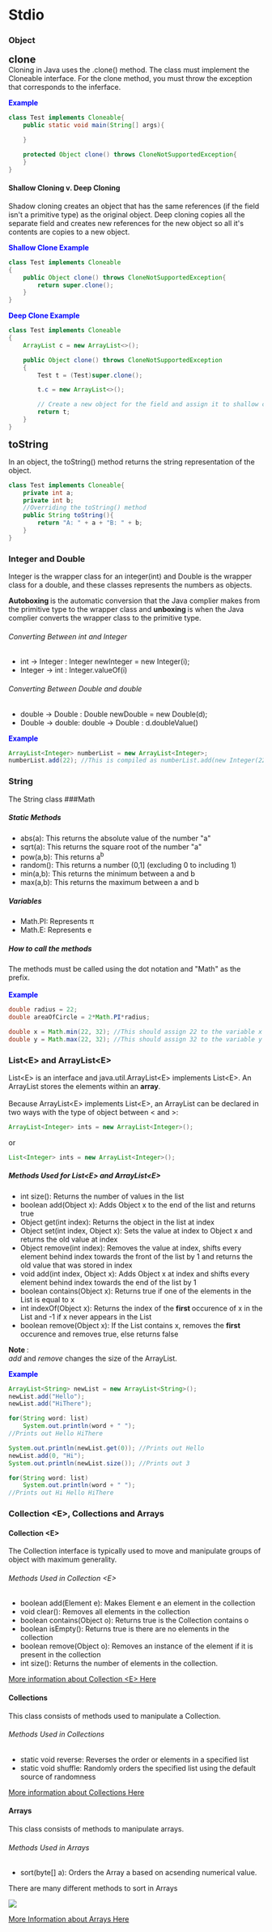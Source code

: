 # Stdio
### Object
<span style="font-size: 20px"><b>clone</b>  </span>  
Cloning in Java uses the .clone() method. The class must implement the Cloneable interface.
For the clone method, you must throw the exception that corresponds to the inferface.

<span style="color:blue">**Example**</span>    
```java
class Test implements Cloneable{
	public static void main(String[] args){

	}

	protected Object clone() throws CloneNotSupportedException{
	}
}  
```

#### Shallow Cloning v. Deep Cloning  
Shadow cloning creates an object that has the same references (if the field isn't a primitive type) as the original object.
Deep cloning copies all the separate field and creates new references for the new object so all it's contents are copies to a new object.

<span style="color:blue">**Shallow Clone Example**</span>    
```java
class Test implements Cloneable
{
    public Object clone() throws CloneNotSupportedException{
        return super.clone();
    }
}
```

<span style="color:blue">**Deep Clone Example**</span>    
```java
class Test implements Cloneable
{
    ArrayList c = new ArrayList<>();

    public Object clone() throws CloneNotSupportedException
    {
        Test t = (Test)super.clone();

        t.c = new ArrayList<>();

        // Create a new object for the field and assign it to shallow copy obtained to make it a deep copy
        return t;
    }
}
```


<span style="font-size: 20px"><b>toString</b></span>  

In an object, the toString() method returns the string representation of the object.
```java
class Test implements Cloneable{
	private int a;
	private int b;
	//Overriding the toString() method
	public String toString(){
		return "A: " + a + "B: " + b;
	}
}
```

### Integer and Double
Integer is the wrapper class for an integer(int) and Double is the wrapper class for a double, and these classes represents the numbers as objects.

<b> Autoboxing </b> is the automatic conversion that the Java complier makes from the primitive type to the wrapper class and <b> unboxing </b> is when the Java complier converts the wrapper class to the primitive type.

###### Converting Between int and Integer  
*   int -> Integer : Integer newInteger = new Integer(i);  
*   Integer -> int : Integer.valueOf(i)

###### Converting Between Double and double
* double -> Double : Double newDouble = new Double(d);
* Double -> double: double -> Double : d.doubleValue()  

<span style="color:blue">**Example**</span>     

```java
ArrayList<Integer> numberList = new ArrayList<Integer>;
numberList.add(22); //This is compiled as numberList.add(new Integer(22));
```

### String
The String class
###Math
##### Static Methods
* abs(a): This returns the absolute value of the number "a"
* sqrt(a): This returns the square root of the number "a"
* pow(a,b): This returns a<sup>b</sup>
* random(): This returns a number (0,1] (excluding 0 to including 1)
* min(a,b): This returns the minimum between a and b
* max(a,b): This returns the maximum between a and b
##### Variables
* Math.PI: Represents π
* Math.E: Represents e
##### How to call the methods  
The methods must be called using the dot notation and "Math" as the prefix.  
<br>
<span style="color:blue">**Example**</span>     
```java
double radius = 22;
double areaOfCircle = 2*Math.PI*radius;

double x = Math.min(22, 32); //This should assign 22 to the variable x
double y = Math.max(22, 32); //This should assign 32 to the variable y
```
### List&lt;E&gt; and ArrayList&lt;E&gt;
List&lt;E&gt; is an interface and java.util.ArrayList&lt;E&gt; implements List&lt;E&gt;. An ArrayList stores the elements within an <b> array</b>.  
<br>
Because ArrayList&lt;E&gt; implements List&lt;E&gt;, an ArrayList can be declared in two ways with the type of object between &lt; and &gt;:
```java
ArrayList<Integer> ints = new ArrayList<Integer>();
```

or  
```java
List<Integer> ints = new ArrayList<Integer>();
```

##### Methods Used for List&lt;E&gt; and ArrayList&lt;E&gt;
* int size(): Returns the number of values in the list
* boolean add(Object x): Adds Object x to the end of the list and returns true
* Object get(int index): Returns the object in the list at index
* Object set(int index, Object x): Sets the value at index to Object x and returns the old value at index
* Object remove(int index): Removes the value at index, shifts every element behind index towards the front of the list by 1 and returns the old value that was stored in index
* void add(int index, Object x): Adds Object x at index and shifts every element behind index towards the end of the list by 1
* boolean contains(Object x): Returns true if one of the elements in the List is equal to x
* int indexOf(Object x): Returns the index of the <b> first </b> occurence of x in the List and -1 if x never appears in the List
* boolean remove(Object x): If the List contains x, removes the <b> first </b> occurence and removes true, else returns false

<b> Note </b>:  
<i> add</i> and <i> remove </i> changes the size of the ArrayList.

<span style="color:blue">**Example**</span>     
```java
ArrayList<String> newList = new ArrayList<String>();
newList.add("Hello");
newList.add("HiThere");

for(String word: list)
	System.out.println(word + " ");
//Prints out Hello HiThere

System.out.println(newList.get(0)); //Prints out Hello
newList.add(0, "Hi");
System.out.println(newList.size()); //Prints out 3

for(String word: list)
	System.out.println(word + " ");
//Prints out Hi Hello HiThere
```

### Collection &lt;E&gt;, Collections and Arrays
#### Collection &lt;E&gt;
The Collection interface is typically used to move and manipulate groups of object with maximum generality.
###### Methods Used in Collection &lt;E&gt;
* boolean add(Element e): Makes Element e an element in the collection
* void clear(): Removes all elements in the collection
* boolean contains(Object o): Returns true is the Collection contains o
* boolean isEmpty(): Returns true is there are no elements in the collection
* boolean remove(Object o): Removes an instance of the element if it is present in the collection
* int size(): Returns the number of elements in the collection.

[More information about Collection &lt;E&gt; Here](https://docs.oracle.com/javase/7/docs/api/java/util/Collection.html)

#### Collections
This class consists of methods used to manipulate a Collection.
###### Methods Used in Collections
* static void reverse: Reverses the order or elements in a specified list
* static void shuffle: Randomly orders the specified list using the default source of randomness  

[More information about Collections Here](https://docs.oracle.com/javase/7/docs/api/java/util/Collections.html)

#### Arrays
This class consists of methods to manipulate arrays.
###### Methods Used in Arrays
* sort(byte[] a): Orders the Array a based on acsending numerical value.   

There are many different methods to sort in Arrays  

![](images/Sort.png)

[More Information about Arrays Here](https://docs.oracle.com/javase/7/docs/api/java/util/Arrays.html)
